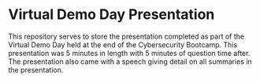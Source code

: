# Virtual Demo Day Presentation
This repository serves to store the presentation completed as part of the Virtual Demo Day held at the end of the Cybersecurity Bootcamp. This presentation was 5 minutes in length with 5 minutes of question time after.
The presentation also came with a speech giving detail on all summaries in the presentation.
